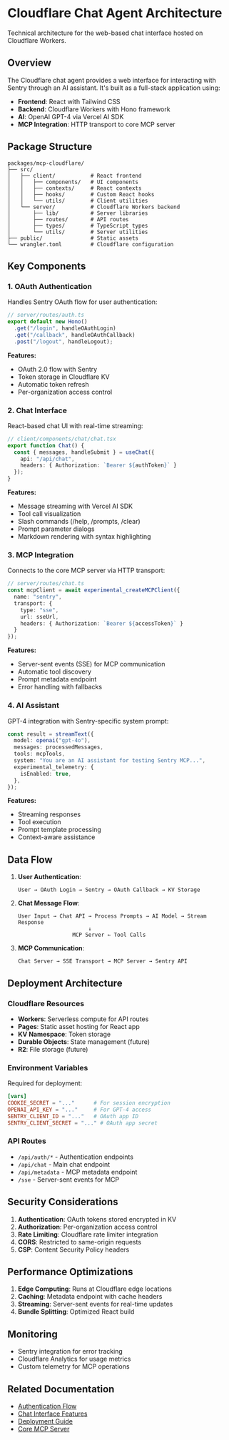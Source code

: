 # Cloudflare Chat Agent Architecture

Technical architecture for the web-based chat interface hosted on Cloudflare Workers.

## Overview

The Cloudflare chat agent provides a web interface for interacting with Sentry through an AI assistant. It's built as a full-stack application using:

- **Frontend**: React with Tailwind CSS
- **Backend**: Cloudflare Workers with Hono framework
- **AI**: OpenAI GPT-4 via Vercel AI SDK
- **MCP Integration**: HTTP transport to core MCP server

## Package Structure

```
packages/mcp-cloudflare/
├── src/
│   ├── client/           # React frontend
│   │   ├── components/   # UI components
│   │   ├── contexts/     # React contexts
│   │   ├── hooks/        # Custom React hooks
│   │   └── utils/        # Client utilities
│   └── server/           # Cloudflare Workers backend
│       ├── lib/          # Server libraries
│       ├── routes/       # API routes
│       ├── types/        # TypeScript types
│       └── utils/        # Server utilities
├── public/               # Static assets
└── wrangler.toml         # Cloudflare configuration
```

## Key Components

### 1. OAuth Authentication

Handles Sentry OAuth flow for user authentication:

```typescript
// server/routes/auth.ts
export default new Hono()
  .get("/login", handleOAuthLogin)
  .get("/callback", handleOAuthCallback)
  .post("/logout", handleLogout);
```

**Features:**
- OAuth 2.0 flow with Sentry
- Token storage in Cloudflare KV
- Automatic token refresh
- Per-organization access control

### 2. Chat Interface

React-based chat UI with real-time streaming:

```typescript
// client/components/chat/chat.tsx
export function Chat() {
  const { messages, handleSubmit } = useChat({
    api: "/api/chat",
    headers: { Authorization: `Bearer ${authToken}` }
  });
}
```

**Features:**
- Message streaming with Vercel AI SDK
- Tool call visualization
- Slash commands (/help, /prompts, /clear)
- Prompt parameter dialogs
- Markdown rendering with syntax highlighting

### 3. MCP Integration

Connects to the core MCP server via HTTP transport:

```typescript
// server/routes/chat.ts
const mcpClient = await experimental_createMCPClient({
  name: "sentry",
  transport: {
    type: "sse",
    url: sseUrl,
    headers: { Authorization: `Bearer ${accessToken}` }
  }
});
```

**Features:**
- Server-sent events (SSE) for MCP communication
- Automatic tool discovery
- Prompt metadata endpoint
- Error handling with fallbacks

### 4. AI Assistant

GPT-4 integration with Sentry-specific system prompt:

```typescript
const result = streamText({
  model: openai("gpt-4o"),
  messages: processedMessages,
  tools: mcpTools,
  system: "You are an AI assistant for testing Sentry MCP...",
  experimental_telemetry: {
    isEnabled: true,
  },
});
```

**Features:**
- Streaming responses
- Tool execution
- Prompt template processing
- Context-aware assistance

## Data Flow

1. **User Authentication**:
   ```
   User → OAuth Login → Sentry → OAuth Callback → KV Storage
   ```

2. **Chat Message Flow**:
   ```
   User Input → Chat API → Process Prompts → AI Model → Stream Response
                         ↓
                    MCP Server ← Tool Calls
   ```

3. **MCP Communication**:
   ```
   Chat Server → SSE Transport → MCP Server → Sentry API
   ```

## Deployment Architecture

### Cloudflare Resources

- **Workers**: Serverless compute for API routes
- **Pages**: Static asset hosting for React app
- **KV Namespace**: Token storage
- **Durable Objects**: State management (future)
- **R2**: File storage (future)

### Environment Variables

Required for deployment:

```toml
[vars]
COOKIE_SECRET = "..."      # For session encryption
OPENAI_API_KEY = "..."     # For GPT-4 access
SENTRY_CLIENT_ID = "..."   # OAuth app ID
SENTRY_CLIENT_SECRET = "..." # OAuth app secret
```

### API Routes

- `/api/auth/*` - Authentication endpoints
- `/api/chat` - Main chat endpoint
- `/api/metadata` - MCP metadata endpoint
- `/sse` - Server-sent events for MCP

## Security Considerations

1. **Authentication**: OAuth tokens stored encrypted in KV
2. **Authorization**: Per-organization access control
3. **Rate Limiting**: Cloudflare rate limiter integration
4. **CORS**: Restricted to same-origin requests
5. **CSP**: Content Security Policy headers

## Performance Optimizations

1. **Edge Computing**: Runs at Cloudflare edge locations
2. **Caching**: Metadata endpoint with cache headers
3. **Streaming**: Server-sent events for real-time updates
4. **Bundle Splitting**: Optimized React build

## Monitoring

- Sentry integration for error tracking
- Cloudflare Analytics for usage metrics
- Custom telemetry for MCP operations

## Related Documentation

- [Authentication Flow](./authentication.md)
- [Chat Interface Features](./chat-interface.md)
- [Deployment Guide](./deployment.md)
- [Core MCP Server](../architecture.mdc)
